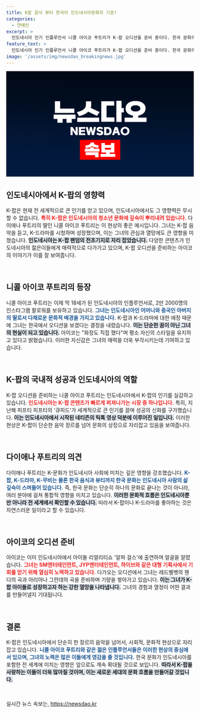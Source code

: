 ```yaml
---
title: K팝 음식 뷰티 한국이 인도네시아문화의 기준!
categories:
  - 연예인
excerpt: >
  인도네시아 인기 인플루언서 니콜 아이코 푸트리가 K-팝 오디션을 준비 중이다. 한국 문화의 영향을 받아 꿈꾸는 아이돌이 되기 위한 열정을 주목하자! K-팝과 K-컬처가 그녀의 삶에 미친 영향은 놀라울 정도다.
feature_text: >
  인도네시아 인기 인플루언서 니콜 아이코 푸트리가 K-팝 오디션을 준비 중이다. 한국 문화의 영향을 받아 꿈꾸는 아이돌이 되기 위한 열정을 주목하자! K-팝과 K-컬처가 그녀의 삶에 미친 영향은 놀라울 정도다.
image: '/assets/img/newsdao_breakingnews.jpg'
---
```


<p><img src="/assets/img/newsdao_breakingnews.jpg" alt="koreaapp 속보" /></p>

<h2 data-ke-size="size26">인도네시아에서 K-팝의 영향력</h2>

<p data-ke-size="size16">K-팝은 현재 전 세계적으로 큰 인기를 얻고 있으며, 인도네시아에서도 그 영향력은 무시할 수 없습니다. <b><span style="color: #ee2323;">특히 K-팝은 인도네시아의 청소년 문화에 깊숙이 뿌리내려 있습니다.</span></b> 다이애나 푸트리의 딸인 니콜 아이코 푸트리는 이 현상의 좋은 예시입니다. 그녀는 K-팝 음악을 듣고, K-드라마를 시청하며 성장했으며, 이는 그녀의 관심과 열망에도 큰 영향을 미쳤습니다. <b><span style="background-color: #21538527;">인도네시아는 K-팝 팬덤의 전초기지로 자리 잡았습니다.</span></b> 다양한 콘텐츠가 인도네시아의 젊은이들에게 매력적으로 다가가고 있으며, K-팝 오디션을 준비하는 아이코의 이야기가 이를 잘 보여줍니다.</p>

<p data-ke-size="size16">&nbsp;</p>

<h2 data-ke-size="size26">니콜 아이코 푸트리의 등장</h2>

<p data-ke-size="size16">니콜 아이코 푸트리는 이제 막 18세가 된 인도네시아의 인플루언서로, 2만 2000명의 인스타그램 팔로워를 보유하고 있습니다. <b><span style="color: #1a5490;">그녀는 인도네시아인 어머니와 중국인 아버지의 딸로서 다채로운 문화적 배경을 가지고 있습니다.</span></b> K-팝과 K-드라마에 대한 애정 때문에 그녀는 한국에서 오디션을 보겠다는 결정을 내렸습니다. <b><span style="background-color: #21538527;">이는 단순한 꿈이 아닌 그녀의 현실이 되고 있습니다.</span></b> 아이코는 "화장도 직접 했다"며 평소 자신의 스타일을 유지하고 있다고 밝혔습니다. 이러한 자신감은 그녀의 매력을 더욱 부각시키는데 기여하고 있습니다.</p>

<p data-ke-size="size16">&nbsp;</p>

<h2 data-ke-size="size26">K-팝의 국내적 성공과 인도네시아의 역할</h2>

<p data-ke-size="size16">K-팝 오디션을 준비하는 니콜 아이코 푸트리는 인도네시아에서 K-팝의 인기를 실감하고 있습니다. <b><span style="color: #ee2323;">인도네시아는 K-팝 콘텐츠가 빠르게 퍼져나가는 시장 중 하나입니다.</span></b> 특히, 지난해 피프티 피프티의 '큐피드'가 세계적으로 큰 인기를 끌며 성공의 신화를 구가했습니다. <b><span style="background-color: #21538527;">이는 인도네시아에서 시작된 네티즌의 틱톡 영상 덕분에 이루어진 일입니다.</span></b> 이러한 현상은 K-팝이 단순한 음악 장르를 넘어 문화의 상징으로 자리잡고 있음을 보여줍니다.</p>

<p data-ke-size="size16">&nbsp;</p>

<h2 data-ke-size="size26">다이애나 푸트리의 의견</h2>

<p data-ke-size="size16">다이애나 푸트리는 K-문화가 인도네시아 사회에 미치는 깊은 영향을 강조했습니다. <b><span style="color: #1a5490;">K-팝, K-드라마, K-무비는 물론 한국 음식과 뷰티까지 한국 문화는 인도네시아 사람의 삶 깊숙이 스며들어 있습니다.</span></b> 즉, 한국 문화는 단순히 하나의 문화로 끝나는 것이 아니라, 여러 분야에 걸쳐 통합적 영향을 미치고 있습니다. <b><span style="background-color: #21538527;">이러한 문화적 흐름은 인도네시아뿐만 아니라 전 세계에서 확인할 수 있습니다.</span></b> 따라서 K-팝이나 K-드라마를 좋아하는 것은 자연스러운 일이라고 할 수 있습니다.</p>

<p data-ke-size="size16">&nbsp;</p>

<h2 data-ke-size="size26">아이코의 오디션 준비</h2>

<p data-ke-size="size16">아이코는 이미 인도네시아에서 아이돌 리얼리티쇼 '알파 걸스'에 출연하며 얼굴을 알렸습니다. <b><span style="color: #ee2323;">그녀는 SM엔터테인먼트, JYP엔터테인먼트, 하이브와 같은 대형 기획사에서 기회를 얻기 위해 열심히 노력하고 있습니다.</span></b> 다가오는 오디션에서 그녀는 레드벨벳의 웬디의 곡과 아리아나 그란데의 곡을 준비하며 기량을 쌓아가고 있습니다. <b><span style="background-color: #21538527;">이는 그녀가 K-팝 아이돌로 성장하고자 하는 강한 열망을 나타냅니다.</span></b> 그녀의 경험과 열정이 어떤 결과를 만들어낼지 기대됩니다.</p>

<p data-ke-size="size16">&nbsp;</p>

<h2 data-ke-size="size26">결론</h2>

<p data-ke-size="size16">K-팝은 인도네시아에서 단순히 한 장르의 음악을 넘어서, 사회적, 문화적 현상으로 자리잡고 있습니다. <b><span style="color: #1a5490;">니콜 아이코 푸트리와 같은 젊은 인플루언서들은 이러한 현상의 중심에 서 있으며, 그녀의 노력은 많은 이들에게 영감을 줄 것입니다.</span></b> 한국 문화가 인도네시아를 포함한 전 세계에 미치는 영향은 앞으로도 계속 확대될 것으로 보입니다. <b><span style="background-color: #21538527;">따라서 K-팝을 사랑하는 이들이 더욱 많아질 것이며, 이는 새로운 세대의 문화 흐름을 만들어갈 것입니다.</span></b></p>

<p data-ke-size="size16">&nbsp;</p>
실시간 뉴스 속보는, <a href="https://newsdao.kr" rel="dofollow">https://newsdao.kr</a>


